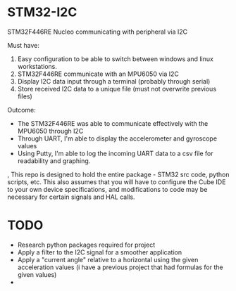 # STM32-I2C
STM32F446RE Nucleo communicating with peripheral via I2C

Must have:
   1. Easy configuration to be able to switch between windows and linux workstations. 
   2. STM32F446RE communicate with an MPU6050 via I2C
   3. Display I2C data input through a terminal (probably through serial)
   4. Store received I2C data to a unique file (must not overwrite previous files)

Outcome:
* The STM32F446RE was able to communicate effectively with the MPU6050 through I2C
* Through UART, I'm able to display the accelerometer and gyroscope values
* Using Putty, I'm able to log the incoming UART data to a csv file for readability and graphing. 

,
This repo is designed to hold the entire package - STM32 src code, python scripts, etc. This also assumes that you will have to configure the Cube IDE to your own device specifications, and modifications to code may be necessary for certain signals and HAL calls.

# TODO
   * Research python packages required for project
   * Apply a filter to the I2C signal for a smoother application
   * Apply a "current angle" relative to a horizontal using the given acceleration values (i have a previous project that had formulas for the given values)
   *